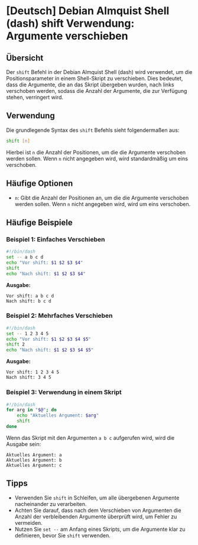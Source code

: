 # [Deutsch] Debian Almquist Shell (dash) shift Verwendung: Argumente verschieben

## Übersicht
Der `shift` Befehl in der Debian Almquist Shell (dash) wird verwendet, um die Positionsparameter in einem Shell-Skript zu verschieben. Dies bedeutet, dass die Argumente, die an das Skript übergeben wurden, nach links verschoben werden, sodass die Anzahl der Argumente, die zur Verfügung stehen, verringert wird.

## Verwendung
Die grundlegende Syntax des `shift` Befehls sieht folgendermaßen aus:

```sh
shift [n]
```

Hierbei ist `n` die Anzahl der Positionen, um die die Argumente verschoben werden sollen. Wenn `n` nicht angegeben wird, wird standardmäßig um eins verschoben.

## Häufige Optionen
- `n`: Gibt die Anzahl der Positionen an, um die die Argumente verschoben werden sollen. Wenn `n` nicht angegeben wird, wird um eins verschoben.

## Häufige Beispiele

### Beispiel 1: Einfaches Verschieben
```sh
#!/bin/dash
set -- a b c d
echo "Vor shift: $1 $2 $3 $4"
shift
echo "Nach shift: $1 $2 $3 $4"
```
**Ausgabe:**
```
Vor shift: a b c d
Nach shift: b c d
```

### Beispiel 2: Mehrfaches Verschieben
```sh
#!/bin/dash
set -- 1 2 3 4 5
echo "Vor shift: $1 $2 $3 $4 $5"
shift 2
echo "Nach shift: $1 $2 $3 $4 $5"
```
**Ausgabe:**
```
Vor shift: 1 2 3 4 5
Nach shift: 3 4 5
```

### Beispiel 3: Verwendung in einem Skript
```sh
#!/bin/dash
for arg in "$@"; do
    echo "Aktuelles Argument: $arg"
    shift
done
```
Wenn das Skript mit den Argumenten `a b c` aufgerufen wird, wird die Ausgabe sein:
```
Aktuelles Argument: a
Aktuelles Argument: b
Aktuelles Argument: c
```

## Tipps
- Verwenden Sie `shift` in Schleifen, um alle übergebenen Argumente nacheinander zu verarbeiten.
- Achten Sie darauf, dass nach dem Verschieben von Argumenten die Anzahl der verbleibenden Argumente überprüft wird, um Fehler zu vermeiden.
- Nutzen Sie `set --` am Anfang eines Skripts, um die Argumente klar zu definieren, bevor Sie `shift` verwenden.
